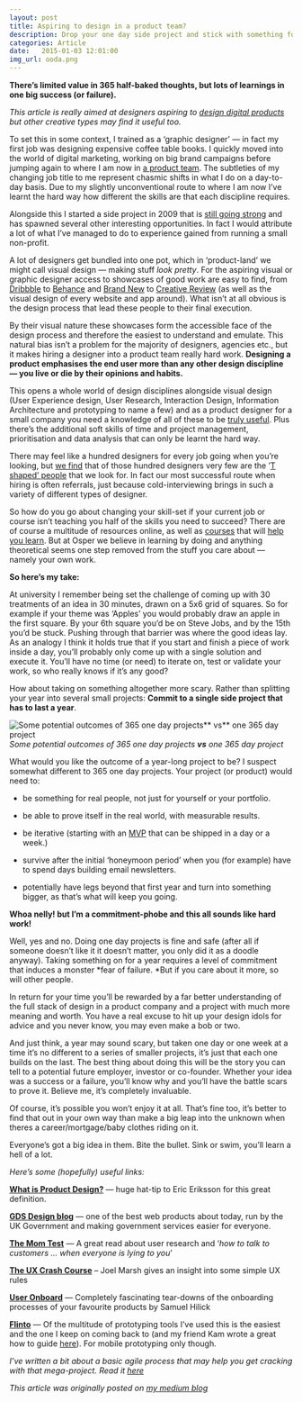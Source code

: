 ```yaml
---
layout: post
title: Aspiring to design in a product team?
description: Drop your one day side project and stick with something for a year.
categories: Article
date:   2015-01-03 12:01:00
img_url: ooda.png
---
```


**There’s limited value in 365 half-baked thoughts, but lots of learnings in one big success (or failure).**

*This article is really aimed at designers aspiring to [design digital products](https://medium.com/@ericeriksson/what-is-product-design-9709572cb3ff) but other creative types may find it useful too.*

To set this in some context, I trained as a ‘graphic designer’ — in fact my first job was designing expensive coffee table books. I quickly moved into the world of digital marketing, working on big brand campaigns before jumping again to where I am now in [a product team](https://osper.com). The subtleties of my changing job title to me represent chasmic shifts in what I do on a day-to-day basis. Due to my slightly unconventional route to where I am now I’ve learnt the hard way how different the skills are that each discipline requires.

Alongside this I started a side project in 2009 that is [still going strong](http://shellsuitzombie.co.uk) and has spawned several other interesting opportunities. In fact I would attribute a lot of what I’ve managed to do to experience gained from running a small non-profit.

A lot of designers get bundled into one pot, which in ‘product-land’ we might call visual design — making stuff *look pretty*. For the aspiring visual or graphic designer access to showcases of good work are easy to find, from [Dribbble](https://dribbble.com/) to [Behance](https://www.behance.net/) and [Brand New](http://www.underconsideration.com/brandnew/#.VKf7F4qsWqI) to [Creative Review](http://www.creativereview.co.uk/) (as well as the visual design of every website and app around). What isn’t at all obvious is the design process that lead these people to their final execution.

By their visual nature these showcases form the accessible face of the design process and therefore the easiest to understand and emulate. This natural bias isn’t a problem for the majority of designers, agencies etc., but it makes hiring a designer into a product team really hard work.
**Designing a product emphasises the end user more than any other design discipline — you live or die by their opinions and habits.**

This opens a whole world of design disciplines alongside visual design (User Experience design, User Research, Interaction Design, Information Architecture and prototyping to name a few) and as a product designer for a small company you need a knowledge of all of these to be [truly useful](https://medium.com/@ericeriksson/what-is-product-design-9709572cb3ff). Plus there’s the additional soft skills of time and project management, prioritisation and data analysis that can only be learnt the hard way.

There may feel like a hundred designers for every job going when you’re looking, but [we find](https://osper.com/jobs) that of those hundred designers very few are the ’[T shaped’ people](http://chiefexecutive.net/ideo-ceo-tim-brown-t-shaped-stars-the-backbone-of-ideoae%E2%84%A2s-collaborative-culture) that we look for. In fact our most successful route when hiring is often referrals, just because cold-interviewing brings in such a variety of different types of designer.

So how do you go about changing your skill-set if your current job or course isn’t teaching you half of the skills you need to succeed? There are of course a multitude of resources online, as well as [courses](https://generalassemb.ly/) that will [help you learn](https://www.hyperisland.com/). But at Osper we believe in learning by doing and anything theoretical seems one step removed from the stuff you care about — namely your own work.

**So here’s my take:**

At university I remember being set the challenge of coming up with 30 treatments of an idea in 30 minutes, drawn on a 5x6 grid of squares. So for example if your theme was ‘Apples’ you would probably draw an apple in the first square. By your 6th square you’d be on Steve Jobs, and by the 15th you’d be stuck. Pushing through that barrier was where the good ideas lay. As an analogy I think it holds true that if you start and finish a piece of work inside a day, you’ll probably only come up with a single solution and execute it. You’ll have no time (or need) to iterate on, test or validate your work, so who really knows if it’s any good?

How about taking on something altogether more scary. Rather than splitting your year into several small projects:
**Commit to a single side project that has to last a year**.

![Some potential outcomes of 365 one day projects** vs** one 365 day project](https://cdn-images-1.medium.com/max/6400/1*dCK8ElM3iuCGtMvVY2l4rA.jpeg)*Some potential outcomes of 365 one day projects **vs** one 365 day project*

What would you like the outcome of a year-long project to be? I suspect somewhat different to 365 one day projects. Your project (or product) would need to:

* be something for real people, not just for yourself or your portfolio.

* be able to prove itself in the real world, with measurable results.

* be iterative (starting with an [MVP](http://en.wikipedia.org/wiki/Minimum_viable_product) that can be shipped in a day or a week.)

* survive after the initial ‘honeymoon period’ when you (for example) have to spend days building email newsletters.

* potentially have legs beyond that first year and turn into something bigger, as that’s what will keep you going.

**Whoa nelly! but I’m a commitment-phobe and this all sounds like hard work!**

Well, yes and no. Doing one day projects is fine and safe (after all if someone doesn’t like it it doesn’t matter, you only did it as a doodle anyway). Taking something on for a year requires a level of commitment that induces a monster *fear of failure. *But if you care about it more, so will other people.

In return for your time you’ll be rewarded by a far better understanding of the full stack of design in a product company and a project with much more meaning and worth. You have a real excuse to hit up your design idols for advice and you never know, you may even make a bob or two.

And just think, a year may sound scary, but taken one day or one week at a time it’s no different to a series of smaller projects, it’s just that each one builds on the last. The best thing about doing this will be the story you can tell to a potential future employer, investor or co-founder. Whether your idea was a success or a failure, you’ll know why and you’ll have the battle scars to prove it. Believe me, it’s completely invaluable.

Of course, it’s possible you won’t enjoy it at all. That’s fine too, it’s better to find that out in your own way than make a big leap into the unknown when theres a career/mortgage/baby clothes riding on it.

Everyone’s got a big idea in them. Bite the bullet. Sink or swim, you’ll learn a hell of a lot.

*Here’s some (hopefully) useful links:*

**[What is Product Design?](https://medium.com/@ericeriksson/what-is-product-design-9709572cb3ff)** — huge hat-tip to Eric Eriksson for this great definition.

**[GDS Design blog](https://gds.blog.gov.uk/2014/07/18/whats-the-design-process-at-gds/)** — one of the best web products about today, run by the UK Government and making government services easier for everyone.

**[The Mom Test](http://momtestbook.com/)** — A great read about user research and ‘*how to talk to customers … when everyone is lying to you*’

**[The UX Crash Course](http://thehipperelement.com/post/75476711614/ux-crash-course-31-fundamentals)** – Joel Marsh gives an insight into some simple UX rules

**[User Onboard](http://www.useronboard.com/)** — Completely fascinating tear-downs of the onboarding processes of your favourite products by Samuel Hilick

**[Flinto](https://www.flinto.com/)** — Of the multitude of prototyping tools I’ve used this is the easiest and the one I keep on coming back to (and my friend Kam wrote a great how to guide [here](https://medium.com/@kamkeshmiri/easily-build-code-free-ios-prototypes-with-flinto-a81502bb0121)). For mobile prototyping only though.

*I’ve written a bit about a basic agile process that may help you get cracking with that mega-project. Read it [here](/ooda)*

_This article was originally posted on [my medium blog](https://medium.com/@jonnyburch/aspiring-to-design-in-a-product-team-a865ee5bace0)_
